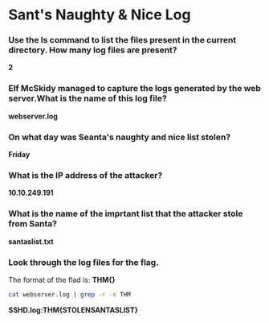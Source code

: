 # Sant's Naughty & Nice Log

### Use the **ls** command to list the files present in the current directory. How many log files are present?
  **2**
### Elf McSkidy managed to capture the logs generated by the web server.What is the name of this log file?
  **webserver.log**
### On what day was Seanta's naughty and nice list stolen?
  **Friday**
### What is the IP address of the attacker?
  **10.10.249.191**
### What is the name of the imprtant list that the attacker stole from Santa?
  **santaslist.txt**
### Look through the log files for the flag.
  The format of the flad is: **THM{}**
  ```bash
  cat webserver.log | grep -r -e THM
  ```
  **SSHD.log:THM{STOLENSANTASLIST}**

